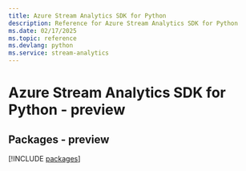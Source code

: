 ```yaml
---
title: Azure Stream Analytics SDK for Python
description: Reference for Azure Stream Analytics SDK for Python
ms.date: 02/17/2025
ms.topic: reference
ms.devlang: python
ms.service: stream-analytics
---
```

# Azure Stream Analytics SDK for Python - preview
## Packages - preview
[!INCLUDE [packages](stream-analytics-index.md)]